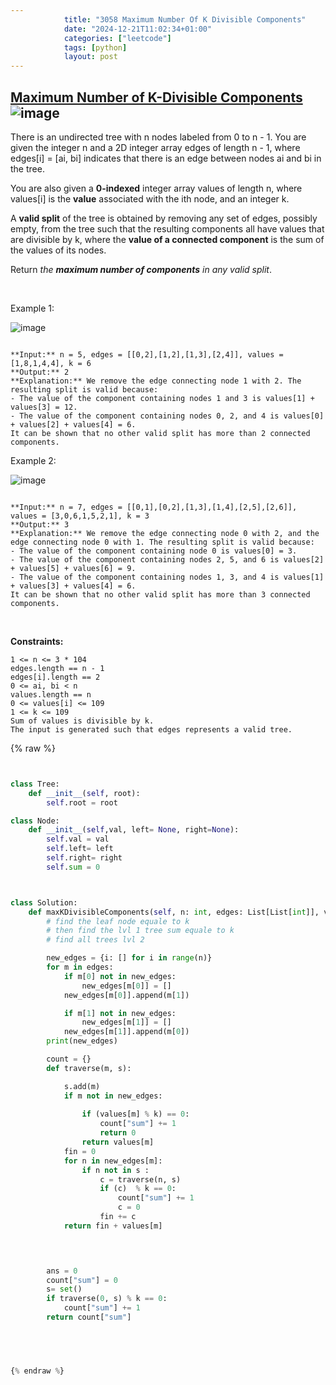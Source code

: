 ```yaml
---
            title: "3058 Maximum Number Of K Divisible Components"
            date: "2024-12-21T11:02:34+01:00"
            categories: ["leetcode"]
            tags: [python]
            layout: post
---
```

            
## [Maximum Number of K-Divisible Components](https://leetcode.com/problems/maximum-number-of-k-divisible-components) ![image](https://img.shields.io/badge/Difficulty-Hard-red)

There is an undirected tree with n nodes labeled from 0 to n - 1. You are given the integer n and a 2D integer array edges of length n - 1, where edges[i] = [ai, bi] indicates that there is an edge between nodes ai and bi in the tree.

You are also given a **0-indexed** integer array values of length n, where values[i] is the **value** associated with the ith node, and an integer k.

A **valid split** of the tree is obtained by removing any set of edges, possibly empty, from the tree such that the resulting components all have values that are divisible by k, where the **value of a connected component** is the sum of the values of its nodes.

Return *the **maximum number of components** in any valid split*.

 

Example 1:

![image](https://assets.leetcode.com/uploads/2023/08/07/example12-cropped2svg.jpg)
```

**Input:** n = 5, edges = [[0,2],[1,2],[1,3],[2,4]], values = [1,8,1,4,4], k = 6
**Output:** 2
**Explanation:** We remove the edge connecting node 1 with 2. The resulting split is valid because:
- The value of the component containing nodes 1 and 3 is values[1] + values[3] = 12.
- The value of the component containing nodes 0, 2, and 4 is values[0] + values[2] + values[4] = 6.
It can be shown that no other valid split has more than 2 connected components.
```

Example 2:

![image](https://assets.leetcode.com/uploads/2023/08/07/example21svg-1.jpg)
```

**Input:** n = 7, edges = [[0,1],[0,2],[1,3],[1,4],[2,5],[2,6]], values = [3,0,6,1,5,2,1], k = 3
**Output:** 3
**Explanation:** We remove the edge connecting node 0 with 2, and the edge connecting node 0 with 1. The resulting split is valid because:
- The value of the component containing node 0 is values[0] = 3.
- The value of the component containing nodes 2, 5, and 6 is values[2] + values[5] + values[6] = 9.
- The value of the component containing nodes 1, 3, and 4 is values[1] + values[3] + values[4] = 6.
It can be shown that no other valid split has more than 3 connected components.

```

 

**Constraints:**

	1 <= n <= 3 * 104
	edges.length == n - 1
	edges[i].length == 2
	0 <= ai, bi < n
	values.length == n
	0 <= values[i] <= 109
	1 <= k <= 109
	Sum of values is divisible by k.
	The input is generated such that edges represents a valid tree.

{% raw %}


````python


class Tree:
    def __init__(self, root):
        self.root = root

class Node:
    def __init__(self,val, left= None, right=None):
        self.val = val
        self.left= left
        self.right= right
        self.sum = 0



class Solution:
    def maxKDivisibleComponents(self, n: int, edges: List[List[int]], values: List[int], k: int) -> int:
        # find the leaf node equale to k
        # then find the lvl 1 tree sum equale to k
        # find all trees lvl 2

        new_edges = {i: [] for i in range(n)}
        for m in edges:
            if m[0] not in new_edges:
                new_edges[m[0]] = []
            new_edges[m[0]].append(m[1])

            if m[1] not in new_edges:
                new_edges[m[1]] = []
            new_edges[m[1]].append(m[0])
        print(new_edges)

        count = {}
        def traverse(m, s):

            s.add(m)
            if m not in new_edges:
               
                if (values[m] % k) == 0:
                    count["sum"] += 1
                    return 0
                return values[m]
            fin = 0
            for n in new_edges[m]:
                if n not in s :
                    c = traverse(n, s)
                    if (c)  % k == 0:
                        count["sum"] += 1
                        c = 0
                    fin += c
            return fin + values[m]

                    


        ans = 0
        count["sum"] = 0
        s= set()
        if traverse(0, s) % k == 0:
            count["sum"] += 1
        return count["sum"]
        




{% endraw %}
